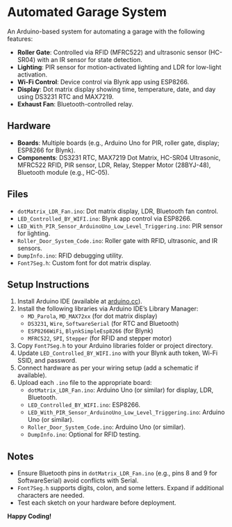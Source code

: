                                                    
# Automated Garage System

An Arduino-based system for automating a garage with the following features:
- **Roller Gate**: Controlled via RFID (MFRC522) and ultrasonic sensor (HC-SR04) with an IR sensor for state detection.
- **Lighting**: PIR sensor for motion-activated lighting and LDR for low-light activation.
- **Wi-Fi Control**: Device control via Blynk app using ESP8266.
- **Display**: Dot matrix display showing time, temperature, date, and day using DS3231 RTC and MAX7219.
- **Exhaust Fan**: Bluetooth-controlled relay.

## Hardware
- **Boards**: Multiple boards (e.g., Arduino Uno for PIR, roller gate, display; ESP8266 for Blynk).
- **Components**: DS3231 RTC, MAX7219 Dot Matrix, HC-SR04 Ultrasonic, MFRC522 RFID, PIR sensor, LDR, Relay, Stepper Motor (28BYJ-48), Bluetooth module (e.g., HC-05).

## Files
- `dotMatrix_LDR_Fan.ino`: Dot matrix display, LDR, Bluetooth fan control.
- `LED_Controlled_BY_WIFI.ino`: Blynk app control via ESP8266.
- `LED_With_PIR_Sensor_ArduinoUno_Low_Level_Triggering.ino`: PIR sensor for lighting.
- `Roller_Door_System_Code.ino`: Roller gate with RFID, ultrasonic, and IR sensors.
- `DumpInfo.ino`: RFID debugging utility.
- `Font7Seg.h`: Custom font for dot matrix display.

## Setup Instructions
1. Install Arduino IDE (available at [arduino.cc](https://www.arduino.cc)).
2. Install the following libraries via Arduino IDE’s Library Manager:
   - `MD_Parola`, `MD_MAX72xx` (for dot matrix display)
   - `DS3231`, `Wire`, `SoftwareSerial` (for RTC and Bluetooth)
   - `ESP8266WiFi`, `BlynkSimpleEsp8266` (for Blynk)
   - `MFRC522`, `SPI`, `Stepper` (for RFID and stepper motor)
3. Copy `Font7Seg.h` to your Arduino libraries folder or project directory.
4. Update `LED_Controlled_BY_WIFI.ino` with your Blynk auth token, Wi-Fi SSID, and password.
5. Connect hardware as per your wiring setup (add a schematic if available).
6. Upload each `.ino` file to the appropriate board:
   - `dotMatrix_LDR_Fan.ino`: Arduino Uno (or similar) for display, LDR, Bluetooth.
   - `LED_Controlled_BY_WIFI.ino`: ESP8266.
   - `LED_With_PIR_Sensor_ArduinoUno_Low_Level_Triggering.ino`: Arduino Uno (or similar).
   - `Roller_Door_System_Code.ino`: Arduino Uno (or similar).
   - `DumpInfo.ino`: Optional for RFID testing.

## Notes
- Ensure Bluetooth pins in `dotMatrix_LDR_Fan.ino` (e.g., pins 8 and 9 for SoftwareSerial) avoid conflicts with Serial.
- `Font7Seg.h` supports digits, colon, and some letters. Expand if additional characters are needed.
- Test each sketch on your hardware before deployment.

**Happy Coding!**
